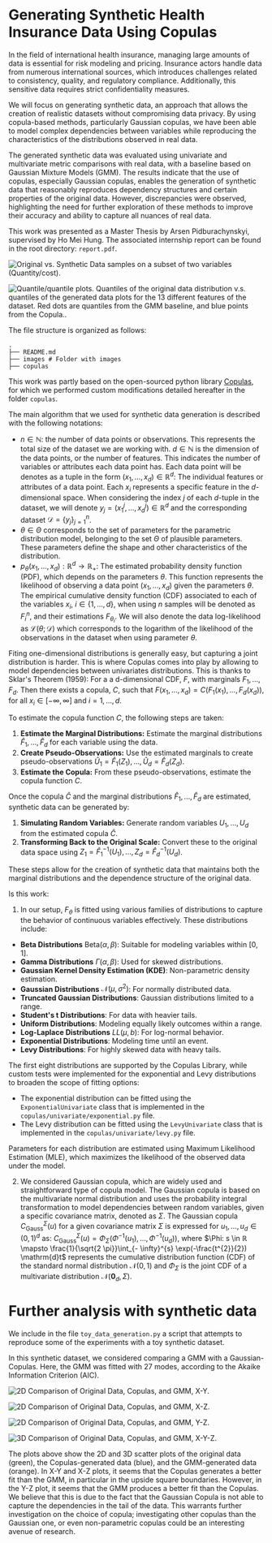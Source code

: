 # Generating Synthetic Health Insurance Data Using Copulas

In the field of international health insurance, managing large amounts of data is essential for risk modeling and pricing. Insurance actors handle data from numerous international sources, which introduces challenges related to consistency, quality, and regulatory compliance. Additionally, this sensitive data requires strict confidentiality measures.

We will focus on generating synthetic data, an approach that allows the creation of realistic datasets without compromising data privacy. By using copula-based methods, particularly Gaussian copulas, we have been able to model complex dependencies between variables while reproducing the characteristics of the distributions observed in real data.

The generated synthetic data was evaluated using univariate and multivariate metric comparisons with real data, with a baseline based on Gaussian Mixture Models (GMM). The results indicate that the use of copulas, especially Gaussian copulas, enables the generation of synthetic data that reasonably reproduces dependency structures and certain properties of the original data. However, discrepancies were observed, highlighting the need for further exploration of these methods to improve their accuracy and ability to capture all nuances of real data.

This work was presented as a Master Thesis by Arsen Pidburachynskyi, supervised by Ho Mei Hung. The associated internship report can be found in the root directory: `report.pdf`.

![Original vs. Synthetic Data samples on a subset of two variables (Quantity/cost).](images/quantity_cost.png)

![Quantile/quantile plots. Quantiles of the original data distribution *v.s.* quantiles of the generated data plots for the 13 different features of the dataset. Red dots are quantiles from the GMM baseline, and blue points from the Copula..](images/quantile_quantile_plots.png)

The file structure is organized as follows:
```
.
├── README.md
├── images # Folder with images
├── copulas
```

This work was partly based on the open-sourced python library [Copulas](https://pypi.org/project/copulas/), for which we performed custom modifications detailed hereafter in the folder ```copulas```.

The main algorithm that we used for synthetic data generation is described with the following notations:

* $`n \in ℕ`$: the number of data points or observations. This represents the total size of the dataset we are working with. $d \in ℕ$ is the dimension of the data points, or the number of features. This indicates the number of variables or attributes each data point has. Each data point will be denotes as a tuple in the form $(x_1, \ldots, x_d) \in ℝ^{d}$: The individual features or attributes of a data point. Each $x_i$ represents a specific feature in the $d$-dimensional space. When considering the index $j$ of each $d$-tuple in the dataset, we will denote $y_j = (x_1^j, \ldots, x_d^j) \in ℝ^{d}$ and the corresponding dataset $`\mathscr{D} = \{ y_j \}_{j=1}^{n}`$.
* $\theta \in \Theta$ corresponds to the set of parameters for the parametric distribution model, belonging to the set $\Theta$ of plausible parameters. These parameters define the shape and other characteristics of the distribution.
* $`p_\theta(x_1, \ldots, x_d): ℝ^{d} \rightarrow ℝ_{+}`$: The estimated probability density function (PDF), which depends on the parameters $\theta$. This function represents the likelihood of observing a data point $(x_1, \ldots, x_d)$ given the parameters $\theta$. The empirical cumulative density function (CDF) associated to each of the variables $x_i$, $i \in \{1,\ldots,d\}$, when using $n$ samples will be denoted as $F_{i}^n$, and their estimations $F_{\theta_i}$. We will also denote the data log-likelihood as $\mathscr{L}(\theta ; \mathscr{D})$ which corresponds to the logarithm of the likelihood of the observations in the dataset when using parameter $\theta$. 

Fiting one-dimensional distributions is generally easy, but capturing a joint distribution is harder. This is where Copulas comes into play by allowing to model dependencies between univariates distributions. This is thanks to Sklar's Theorem (1959): For a a d-dimensional CDF, $F$, with marginals $F_1, \ldots, F_d$. Then there exists a copula, $C$, such that
$`F(x_1, \ldots, x_d)=C(F_1(x_1), \ldots, F_d(x_d))`$, for all $x_i \in[-\infty, \infty]$ and $i=1, \ldots, d$.

To estimate the copula function $C$, the following steps are taken:

 1. **Estimate the Marginal Distributions:** Estimate the marginal distributions $\hat{F}_1, \ldots, \hat{F}_d$ for each variable using the data.
 2. **Create Pseudo-Observations:** Use the estimated marginals to create pseudo-observations $\hat{U}_1 = \hat{F}_1(Z_1), \ldots, \hat{U}_d = \hat{F}_d(Z_d)$.
 3. **Estimate the Copula:** From these pseudo-observations, estimate the copula function $C$.

Once the copula $\hat{C}$ and the marginal distributions $\hat{F}_1, \ldots, \hat{F}_d$ are estimated, synthetic data can be generated by:

1. **Simulating Random Variables:** Generate random variables $U_1, \ldots, U_d$ from the estimated copula $\hat{C}$.
2. **Transforming Back to the Original Scale:** Convert these to the original data space using $Z_1 = \hat{F}_1^{-1}(U_1), \ldots, Z_d = \hat{F}_d^{-1}(U_d)$.

These steps allow for the creation of synthetic data that maintains both the marginal distributions and the dependence structure of the original data.

Is this work:

1. In our setup, $F_{\theta}$ is fitted using various families of distributions to capture the behavior of continuous variables effectively. These distributions include:

* **Beta Distributions** $\mathrm{Beta}(\alpha,\beta)$: Suitable for modeling variables within [0, 1].
* **Gamma Distributions** $\Gamma(\alpha, \beta)$: Used for skewed distributions.
* **Gaussian Kernel Density Estimation (KDE)**: Non-parametric density estimation.
* **Gaussian Distributions** $\mathcal{N}(\mu,\sigma^2)$: For normally distributed data.
* **Truncated Gaussian Distributions**: Gaussian distributions limited to a range.
* **Student's t Distributions**: For data with heavier tails.
* **Uniform Distributions**: Modeling equally likely outcomes within a range.
* **Log-Laplace Distributions** $LL(\mu,b)$: For log-normal behavior.
* **Exponential Distributions**: Modeling time until an event.
* **Levy Distributions**: For highly skewed data with heavy tails.

The first eight distributions are supported by the Copulas Library, while custom tests were implemented for the exponential and Levy distributions to broaden the scope of fitting options:

* The exponential distribution can be fitted using the `ExponentialUnivariate` class that is implemented in the `copulas/univariate/exponential.py` file.
* The Levy distribution can be fitted using the `LevyUnivariate` class that is implemented in the `copulas/univariate/levy.py` file.

Parameters for each distribution are estimated using Maximum Likelihood Estimation (MLE), which maximizes the likelihood of the observed data under the model.

2. We considered Gaussian copula, which are widely used and straightforward type of copula model. The Gaussian copula is based on the multivariate normal distribution and uses the probability integral transformation to model dependencies between random variables, given a specific covariance matrix, denoted as $\Sigma$. The Gaussian copula $C_{\text{Gauss}}^{\Sigma}(u)$ for a given covariance matrix $\Sigma$ is expressed for $u_1,\dots,u_d \in (0,1)^d$ as: $`C_{\text{Gauss}}^{\Sigma}(u) = \Phi_{\Sigma}(\Phi^{-1}(u_1), \ldots, \Phi^{-1}(u_d))`$, where $\Phi: s \in ℝ \mapsto \frac{1}{\sqrt{2 \pi}}\int_{- \infty}^{s} \exp(-\frac{t^{2}}{2}) \mathrm{d}t$ represents the cumulative distribution function (CDF) of the standard normal distribution $\mathcal{N}(0,1)$ and $\Phi_{\Sigma}$ is the joint CDF of a multivariate distribution $\mathcal{N}(\mathbf{0}_d,\Sigma)$.

# Further analysis with synthetic data

We include in the file `toy_data_generation.py` a script that attempts to reproduce some of the experiments with a toy synthetic dataset. 

In this synthetic dataset, we considered comparing a GMM with a Gaussian-Copulas. Here, the GMM was fitted with 27 modes, according to the Akaike Information Criterion (AIC).

![2D Comparison of Original Data, Copulas, and GMM, X-Y.](images/2D_Comparison_X-Y.png)

![2D Comparison of Original Data, Copulas, and GMM, X-Z.](images/2D_Comparison_X-Z.png)

![2D Comparison of Original Data, Copulas, and GMM, Y-Z.](images/2D_Comparison_Y-Z.png)

![3D Comparison of Original Data, Copulas, and GMM, X-Y-Z.](images/3D_Comparison_X-Y-Z.png)

The plots above show the 2D and 3D scatter plots of the original data (green), the Copulas-generated data (blue), and the GMM-generated data (orange). In X-Y and X-Z plots, it seems that the Copulas generates a better fit than the GMM, in particular in the upside square boundaries. However, in the Y-Z plot, it seems that the GMM produces a better fit than the Copulas. We believe that this is due to the fact that the Gaussian Copula is not able to capture the dependencies in the tail of the data. This warrants further investigation on the choice of copula; investigating other copulas than the Gaussian one, or even non-parametric copulas could be an interesting avenue of research.
